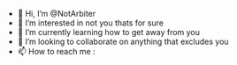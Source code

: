- 👋 Hi, I’m @NotArbiter
- 👀 I’m interested in not you thats for sure
- 🌱 I’m currently learning how to get away from you
- 💞️ I’m looking to collaborate on anything that excludes you
- 📫 How to reach me :

<!---
Yo, now you gon' start me from the top? Listen
Shout out Harlem, man
Shout out A$AP Rocky, man
AWGE in the building, man
What's good? Is that potato salad?
Yo, listen

Niggas give me the cold shoulder, I can speak for myself
So I keep a high waist and alligator the belt
And got a belt with the holster, I ain't playing games
But got some lil' niggas who would do it so I pass the controller
You get pressed and X out, tri-angle your nose
Pause your life if you squares try to mess with my O's, whoa

So cut the crap like shit barbers
'Cause we really with the beef like closeted gay fathers
Nigga we get dollars, give 'em to Ben Baller
Exchange for them chains that's all shiny with thick water
I got back pains, neck heavy like whipped cream
My whip clean, and they all white, I whip cream
And cop boys and I joystick, I whip cream and cop cribs
I got more space than big jeans, y'all sleeping on me
Explain why they got shit dreams
I'm alien, got the laser gun with the big beam
Married to the money, my bitch green
No I don't sip lean, but ride around in rockets like Yao Ming
Y'all niggas weak

They thought I was goofy and all mouses
Double C my luggage and fill them with Comme blouses
Y'all cop kush, my nigga I cop houses
And fill 'em with some Leo DiCap's and some Cole Sprouses, nigga
Where we? Rocky, A$AP
GOLF, boy, where we at? Nigga in Paris

Fuck clothes, I cop pieces
Couple thots with me and them hoes is like divas
Got my Vans on but they look like sneakers
Flipped a couple packs, BasedGod in the speakers
Bass all in the speakers

Got my Vans on but they look like sneakers
Flipped a couple packs, BasedGod in the speakers
Bass all in the speakers
In the field like baseball, play ball, face wall when polices come
I don't rock Chanel, I rock channel
And no this ain't a purse, it's a satchel (At you)
Bless, at you, nah, I ain't sneeze
But if niggas want steam or smoke, bet I match you
Got a bullet with your name on the barrel
If hollows don't clip, you get nip like it's cat food
That dude, when I die, they gotta make a statue
Bad attitude, this ain't a purse, it's a satchel

Go to any nigga with money up in my bracket
Then I think about the state of rapping
All the freshmens in the classes
All the super seniors' mumblin' and ramblin'
Mumblin' and rappin', mumble rapping?
I find it hard to find actual talent
I find it hard to find an actual challenge
I'm like Shabazz Palace's last acid hit, elaborate
Rap lab's labyrinth, word to Kodak's Black's Lazarus
"CALLDROPS" on the album skits

Ayo, I'm the channel that you watch, I'm the ammo in the Glock
Weird nigga, full suit with the sandals and the socks, stop
And based on my neck boy

You would think I hate glass homes way I'm handling the rocks
Who cast the first stone? Bitch, it's me, fuck you thought?
Real grunge nigga, I ain't got a flannel as the top
And I'm picking up guitar, strum nigga

Bum niggas wish they could make a garden shed
But they sleeping on me man like their arm is dead
I'm a wild nigga boy and you farmer bred, born
You ain't animal, you are, corn, hahaha, yeah!
--->
